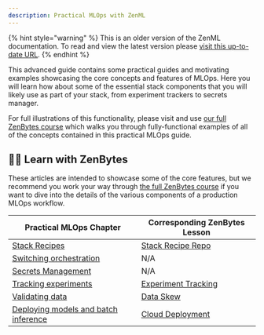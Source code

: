 ```yaml
---
description: Practical MLOps with ZenML
---
```


{% hint style="warning" %}
This is an older version of the ZenML documentation. To read and view the latest version please [visit this up-to-date URL](https://docs.zenml.io).
{% endhint %}


This advanced guide contains some practical guides and motivating examples
showcasing the core concepts and features of MLOps. Here you will learn how
about some of the essential stack components that you will likely use as part of
your stack, from experiment trackers to secrets manager.

For full illustrations of this functionality, please visit and use [our full ZenBytes course](https://github.com/zenml-io/zenbytes)
which walks you through fully-functional examples of all of the concepts
contained in this practical MLOps guide.

## :teacher: Learn with ZenBytes

These articles are intended to showcase some of the core features, but we
recommend you work your way through [the full ZenBytes course](https://github.com/zenml-io/zenbytes) if you want to dive
into the details of the various components of a production MLOps workflow.

| Practical MLOps Chapter | Corresponding ZenBytes Lesson |
| ----------------------- | ----------------------------- |
| [Stack Recipes](./advanced-guide/practical/stack-recipes.md) | [Stack Recipe Repo](https://github.com/zenml-io/mlops-stacks) |
| [Switching orchestration](./advanced-guide/practical/switching-orchestration.md) | N/A |
|  [Secrets Management](./advanced-guide/practical/secrets-management.md) | N/A |
| [Tracking experiments](./advanced-guide/practical/tracking-experiments.md) | [Experiment Tracking](https://colab.research.google.com/github/zenml-io/zenbytes/blob/main/2-1_Experiment_Tracking.ipynb) |
| [Validating data](./advanced-guide/practical/validating-data.md) | [Data Skew](https://colab.research.google.com/github/zenml-io/zenbytes/blob/main/3-1_Data_Skew.ipynb) |
| [Deploying models and batch inference](./advanced-guide/practical/deploying-models.md) | [Cloud Deployment](https://colab.research.google.com/github/zenml-io/zenbytes/blob/main/4-1_Cloud_Deployment.ipynb) |


